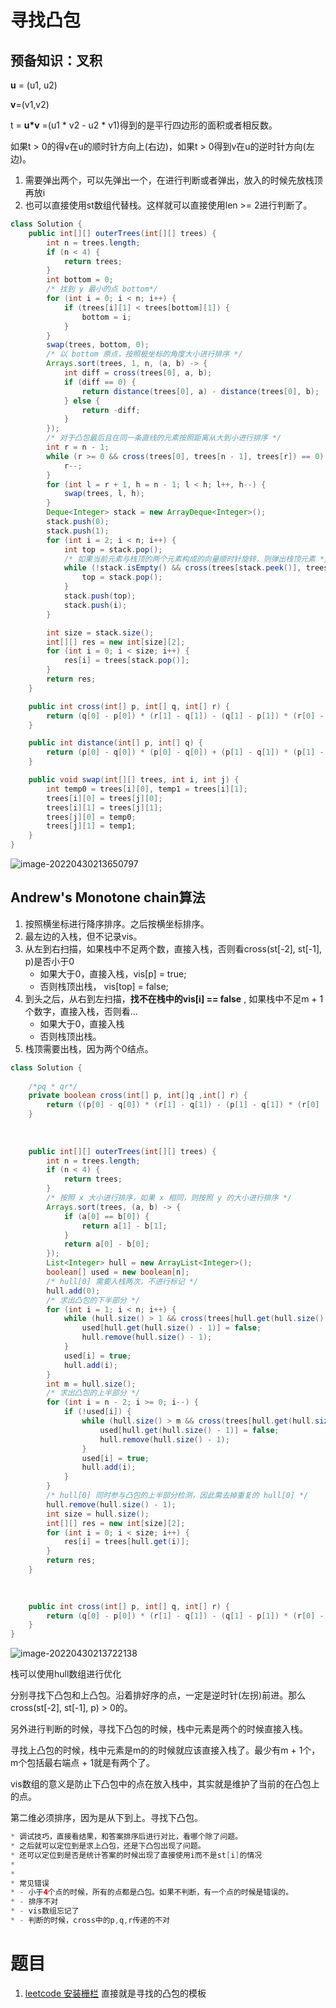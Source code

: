 # 寻找凸包



## 预备知识：叉积



**u** = (u1, u2)

**v**=(v1,v2)

t = **u*v** =(u1 * v2 - u2 * v1)得到的是平行四边形的面积或者相反数。



如果t > 0的得v在u的顺时针方向上(右边)，如果t > 0得到v在u的逆时针方向(左边)。







1. 需要弹出两个，可以先弹出一个，在进行判断或者弹出，放入的时候先放栈顶再放i
2. 也可以直接使用st数组代替栈。这样就可以直接使用len >= 2进行判断了。



```java
class Solution {
    public int[][] outerTrees(int[][] trees) {
        int n = trees.length;
        if (n < 4) {
            return trees;
        }
        int bottom = 0;
        /* 找到 y 最小的点 bottom*/
        for (int i = 0; i < n; i++) {
            if (trees[i][1] < trees[bottom][1]) {
                bottom = i;
            }
        }
        swap(trees, bottom, 0);
        /* 以 bottom 原点，按照极坐标的角度大小进行排序 */
        Arrays.sort(trees, 1, n, (a, b) -> {
            int diff = cross(trees[0], a, b);
            if (diff == 0) {
                return distance(trees[0], a) - distance(trees[0], b);
            } else {
                return -diff;
            }
        });
        /* 对于凸包最后且在同一条直线的元素按照距离从大到小进行排序 */
        int r = n - 1;
        while (r >= 0 && cross(trees[0], trees[n - 1], trees[r]) == 0) {
            r--;
        }
        for (int l = r + 1, h = n - 1; l < h; l++, h--) {
            swap(trees, l, h);
        }
        Deque<Integer> stack = new ArrayDeque<Integer>();
        stack.push(0);
        stack.push(1);
        for (int i = 2; i < n; i++) {
            int top = stack.pop();
            /* 如果当前元素与栈顶的两个元素构成的向量顺时针旋转，则弹出栈顶元素 */
            while (!stack.isEmpty() && cross(trees[stack.peek()], trees[top], trees[i]) < 0) {
                top = stack.pop();
            }
            stack.push(top);
            stack.push(i);
        }

        int size = stack.size();
        int[][] res = new int[size][2];
        for (int i = 0; i < size; i++) {
            res[i] = trees[stack.pop()];
        }
        return res;
    }

    public int cross(int[] p, int[] q, int[] r) {
        return (q[0] - p[0]) * (r[1] - q[1]) - (q[1] - p[1]) * (r[0] - q[0]);
    }

    public int distance(int[] p, int[] q) {
        return (p[0] - q[0]) * (p[0] - q[0]) + (p[1] - q[1]) * (p[1] - q[1]);
    }

    public void swap(int[][] trees, int i, int j) {
        int temp0 = trees[i][0], temp1 = trees[i][1];
        trees[i][0] = trees[j][0];
        trees[i][1] = trees[j][1];
        trees[j][0] = temp0;
        trees[j][1] = temp1;
    }
}
```



![image-20220430213650797](https://gitee.com/tobewin3/picgo-home/raw/master/imgs/image-20220430213650797.png)







## Andrew's Monotone chain算法

1. 按照横坐标进行降序排序。之后按横坐标排序。
2. 最左边的入栈，但不记录vis。
3. 从左到右扫描，如果栈中不足两个数，直接入栈，否则看cross(st[-2], st[-1], p)是否小于0
   - 如果大于0，直接入栈，vis[p] = true;
   - 否则栈顶出栈， vis[top] = false;
4. 到头之后，从右到左扫描，**找不在栈中的vis[i] == false** , 如果栈中不足m + 1个数字，直接入栈，否则看...
   - 如果大于0，直接入栈
   - 否则栈顶出栈。
5. 栈顶需要出栈，因为两个0结点。



```java
class Solution {
    
    /*pq * qr*/
    private boolean cross(int[] p, int[]q ,int[] r) {
       	return ((p[0] - q[0]) * (r[1] - q[1]) - (p[1] - q[1]) * (r[0] - q[0])) < 0;
    }
    
    
    
    public int[][] outerTrees(int[][] trees) {
        int n = trees.length;
        if (n < 4) {
            return trees;
        }
        /* 按照 x 大小进行排序，如果 x 相同，则按照 y 的大小进行排序 */
        Arrays.sort(trees, (a, b) -> {
            if (a[0] == b[0]) {
                return a[1] - b[1];
            }
            return a[0] - b[0];
        });
        List<Integer> hull = new ArrayList<Integer>();
        boolean[] used = new boolean[n];
        /* hull[0] 需要入栈两次，不进行标记 */
        hull.add(0);
        /* 求出凸包的下半部分 */
        for (int i = 1; i < n; i++) {
            while (hull.size() > 1 && cross(trees[hull.get(hull.size() - 2)], trees[hull.get(hull.size() - 1)], trees[i]) < 0) {
                used[hull.get(hull.size() - 1)] = false;
                hull.remove(hull.size() - 1);
            }
            used[i] = true;
            hull.add(i);
        }
        int m = hull.size();
        /* 求出凸包的上半部分 */
        for (int i = n - 2; i >= 0; i--) {
            if (!used[i]) {
                while (hull.size() > m && cross(trees[hull.get(hull.size() - 2)], trees[hull.get(hull.size() - 1)], trees[i]) < 0) {
                    used[hull.get(hull.size() - 1)] = false;
                    hull.remove(hull.size() - 1);
                }
                used[i] = true;
                hull.add(i);
            }
        }
        /* hull[0] 同时参与凸包的上半部分检测，因此需去掉重复的 hull[0] */
        hull.remove(hull.size() - 1);
        int size = hull.size();
        int[][] res = new int[size][2];
        for (int i = 0; i < size; i++) {
            res[i] = trees[hull.get(i)];
        }
        return res;
    }
    
  

    public int cross(int[] p, int[] q, int[] r) {
        return (q[0] - p[0]) * (r[1] - q[1]) - (q[1] - p[1]) * (r[0] - q[0]);
    }
}


```



![image-20220430213722138](https://gitee.com/tobewin3/picgo-home/raw/master/imgs/image-20220430213722138.png)



栈可以使用hull数组进行优化



分别寻找下凸包和上凸包。沿着排好序的点，一定是逆时针(左拐)前进。那么cross(st[-2], st[-1], p) > 0的。

另外进行判断的时候，寻找下凸包的时候，栈中元素是两个的时候直接入栈。

寻找上凸包的时候，栈中元素是m的的时候就应该直接入栈了。最少有m + 1个，m个包括最右端点 + 1就是有两个了。

vis数组的意义是防止下凸包中的点在放入栈中，其实就是维护了当前的在凸包上的点。



第二维必须排序，因为是从下到上。寻找下凸包。

```java
* 调试技巧，直接看结果，和答案排序后进行对比，看哪个除了问题。
* 之后就可以定位到是求上凸包，还是下凸包出现了问题。
* 还可以定位到是否是统计答案的时候出现了直接使用i而不是st[i]的情况
*
*
* 常见错误
* - 小于4个点的时候，所有的点都是凸包。如果不判断，有一个点的时候是错误的。
* - 排序不对
* - vis数组忘记了
* - 判断的时候，cross中的p,q,r传递的不对
```







# 题目

1. [leetcode 安装栅栏](https://leetcode-cn.com/problems/erect-the-fence/) 直接就是寻找的凸包的模板

